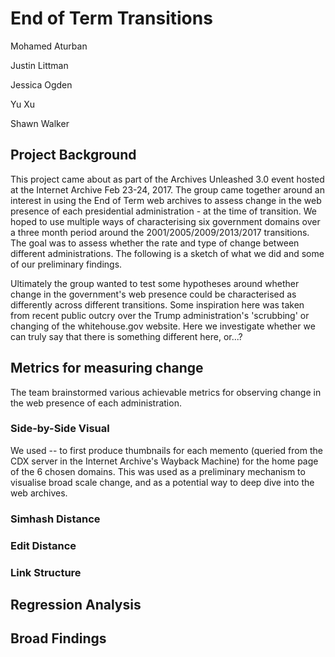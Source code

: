 # End of Term Transitions

Mohamed Aturban

Justin Littman

Jessica Ogden

Yu Xu

Shawn Walker

## Project Background
This project came about as part of the Archives Unleashed 3.0 event hosted at the Internet Archive Feb 23-24, 2017. The group came together around an interest in using the End of Term web archives to assess change in the web presence of each presidential administration - at the time of transition. We hoped to use multiple ways of characterising six government domains over a three month period around the  2001/2005/2009/2013/2017 transitions. The goal was to assess whether the rate and type of change between different administrations. The following is a sketch of what we did and some of our preliminary findings.

Ultimately the group wanted to test some hypotheses around whether change in the government's web presence could be characterised as differently across different transitions. Some inspiration here was taken from recent public outcry over the Trump administration's 'scrubbing' or changing of the whitehouse.gov website. Here we investigate whether we can truly say that there is something different here, or...?

## Metrics for measuring change
The team brainstormed various achievable metrics for observing change in the web presence of each administration.

### Side-by-Side Visual
We used -- to first produce thumbnails for each memento (queried from the CDX server in the Internet Archive's Wayback Machine) for the home page of the 6 chosen domains. This was used as a preliminary mechanism to visualise broad scale change, and as a potential way to deep dive into the web archives. 

### Simhash Distance

### Edit Distance

### Link Structure

## Regression Analysis

## Broad Findings

